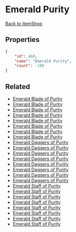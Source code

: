# Emerald Purity

<no description available>

[Back to itemShop](../item-shops.md)

## Properties

```json
{
    "id": 468,
    "name": "Emerald Purity",
    "count": -100
}
```

## Related

- [Emerald Blade of Purity](../items/14762-emerald-blade-of-purity.md)
- [Emerald Blade of Purity](../items/14763-emerald-blade-of-purity.md)
- [Emerald Blade of Purity](../items/14764-emerald-blade-of-purity.md)
- [Emerald Blade of Purity](../items/14765-emerald-blade-of-purity.md)
- [Emerald Blade of Purity](../items/14766-emerald-blade-of-purity.md)
- [Emerald Blade of Purity](../items/14767-emerald-blade-of-purity.md)
- [Emerald Blade of Purity](../items/14768-emerald-blade-of-purity.md)
- [Emerald Blade of Purity](../items/14769-emerald-blade-of-purity.md)
- [Emerald Daggers of Purity](../items/14770-emerald-daggers-of-purity.md)
- [Emerald Daggers of Purity](../items/14771-emerald-daggers-of-purity.md)
- [Emerald Daggers of Purity](../items/14772-emerald-daggers-of-purity.md)
- [Emerald Daggers of Purity](../items/14773-emerald-daggers-of-purity.md)
- [Emerald Daggers of Purity](../items/14774-emerald-daggers-of-purity.md)
- [Emerald Daggers of Purity](../items/14775-emerald-daggers-of-purity.md)
- [Emerald Daggers of Purity](../items/14776-emerald-daggers-of-purity.md)
- [Emerald Daggers of Purity](../items/14777-emerald-daggers-of-purity.md)
- [Emerald Staff of Purity](../items/14778-emerald-staff-of-purity.md)
- [Emerald Staff of Purity](../items/14779-emerald-staff-of-purity.md)
- [Emerald Staff of Purity](../items/14780-emerald-staff-of-purity.md)
- [Emerald Staff of Purity](../items/14781-emerald-staff-of-purity.md)
- [Emerald Staff of Purity](../items/14782-emerald-staff-of-purity.md)
- [Emerald Staff of Purity](../items/14783-emerald-staff-of-purity.md)
- [Emerald Staff of Purity](../items/14784-emerald-staff-of-purity.md)
- [Emerald Staff of Purity](../items/14785-emerald-staff-of-purity.md)

